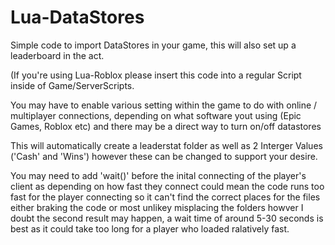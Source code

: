# Lua-DataStores
Simple code to import DataStores in your game, this will also set up a leaderboard in the act.

(If you're using Lua-Roblox please insert this code into a regular Script inside of Game/ServerScripts.

You may have to enable various setting within the game to do with online / multiplayer connections, depending on what software yout using (Epic Games, Roblox etc) and
there may be a direct way to turn on/off datastores

This will automatically create a leaderstat folder as well as 2 Interger Values ('Cash' and 'Wins') however these can be changed to support your desire.

You may need to add 'wait()' before the inital connecting of the player's client as depending on how fast they connect could mean the code runs too fast for the player
connecting so it can't find the correct places for the files either braking the code or most unlikey misplacing the folders howver I doubt the second result may happen,
a wait time of around 5-30 seconds is best as it could take too long for a player who loaded ralatively fast.
